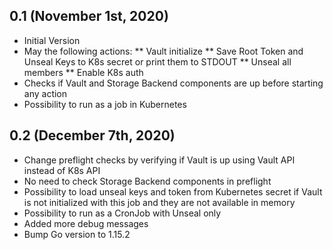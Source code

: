 ## 0.1 (November 1st, 2020)
* Initial Version
* May the following actions: 
** Vault initialize
** Save Root Token and Unseal Keys to K8s secret or print them to STDOUT
** Unseal all members
** Enable K8s auth
* Checks if Vault and Storage Backend components are up before starting any action
* Possibility to run as a job in Kubernetes

## 0.2 (December 7th, 2020)
* Change preflight checks by verifying if Vault is up using Vault API instead of K8s API
* No need to check Storage Backend components in preflight
* Possibility to load unseal keys and token from Kubernetes secret if Vault is not initialized with this job and they are not available in memory
* Possibility to run as a CronJob with Unseal only
* Added more debug messages
* Bump Go version to 1.15.2